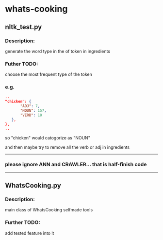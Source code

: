 # whats-cooking

## nltk_test.py

### Description: 

 generate the word type in the of token in ingredients

### Futher TODO: 
	
 choose the most frequent type of the token
	
### e.g.

 ``` json
 ..
 "chicken": {
 		"ADJ": 7, 
		"NOUN": 157, 
		"VERB": 18
	}, 
 },
 ..
 ```
	
 so "chicken" would catogorize as "NOUN"
	
 and then maybe try to remove all the verb or adj in ingredients

---

### please ignore ANN and CRAWLER... that is half-finish code

---

## WhatsCooking.py

### Description:
	
 main class of WhatsCooking selfmade tools

### Further TODO:
	
 add tested feature into it


